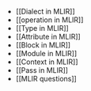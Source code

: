 - [[Dialect in MLIR]]
- [[operation in MLIR]]
- [[Type in MLIR]]
- [[Attribute in MLIR]]
- [[Block in MLIR]]
- [[Module in MLIR]]
- [[Context in MLIR]]
- [[Pass in MLIR]]
- [[MLIR questions]]